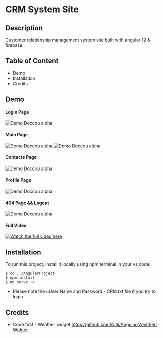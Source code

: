 # CRM System Site

## Description
Customer relationship management system site built with angular 12 &amp; firebase. 

## Table of Content
- Demo
- Installation
- Credits

## Demo

#### Login Page
![Demo Doccou alpha](https://media.giphy.com/media/o1c7wnsMaJya7rFOnr/giphy.gif)

#### Main Page
![Demo Doccou alpha](https://media.giphy.com/media/D3TkMCZpkrFQf0LIrN/giphy.gif)
![Demo Doccou alpha](https://media.giphy.com/media/KXNEgE5sphfOgBoE4O/giphy.gif)

#### Contacts Page
![Demo Doccou alpha](https://media.giphy.com/media/JK6hJwg1H1suhChjXc/giphy.gif)

#### Profile Page
![Demo Doccou alpha](https://media.giphy.com/media/HRz3BaTLOmBtqd2U6x/giphy.gif)

#### 404 Page && Logout
![Demo Doccou alpha](https://media.giphy.com/media/SdFoK7o7s9KCLvpJ89/giphy.gif)

#### Full Video
[![Watch the full video here](https://youtu.be/fOOjJmgF2aU)](https://media.giphy.com/media/o1c7wnsMaJya7rFOnr/giphy.gif)

## Installation
To run this project, install it locally using npm terminal in your vs code:
```
$ cd ../AngularProject
$ npm install
$ ng serve -o
```
- Please note the uUser Name and Password - CRM.txt file if you try to login

## Credits
- Code first - Weather widget https://github.com/Nitij/Angular-Weather-Widget
